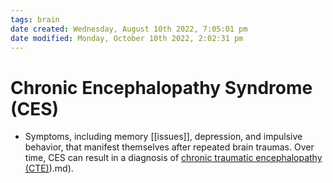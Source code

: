 ```yaml
---
tags: brain
date created: Wednesday, August 10th 2022, 7:05:01 pm
date modified: Monday, October 10th 2022, 2:02:31 pm
---
```


# Chronic Encephalopathy Syndrome (CES)
- Symptoms, including memory [[issues]], depression, and impulsive behavior, that manifest themselves after repeated brain traumas. Over time, CES can result in a diagnosis of [chronic traumatic encephalopathy (CTE)](CTE)).md).



